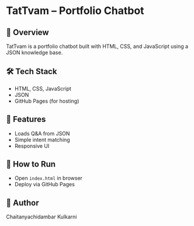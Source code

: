 # TatTvam – Portfolio Chatbot

## 📌 Overview
TatTvam is a portfolio chatbot built with HTML, CSS, and JavaScript using a JSON knowledge base.

## 🛠️ Tech Stack
- HTML, CSS, JavaScript
- JSON
- GitHub Pages (for hosting)

## 📂 Features
- Loads Q&A from JSON
- Simple intent matching
- Responsive UI

## 🚀 How to Run
- Open `index.html` in browser
- Deploy via GitHub Pages

## 👤 Author
Chaitanyachidambar Kulkarni
